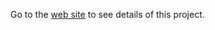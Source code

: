 Go to the [web site](https://alanflanders.github.io/SpotifyStreamAnalysis2019/) to see details of this project.
